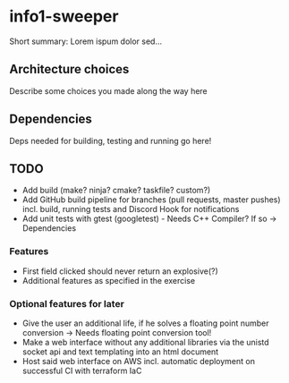 # info1-sweeper
Short summary: Lorem ispum dolor sed...

## Architecture choices
Describe some choices you made along the way here

## Dependencies
Deps needed for building, testing and running go here!

## TODO
- Add build (make? ninja? cmake? taskfile? custom?)
- Add GitHub build pipeline for branches (pull requests, master pushes) incl. build, running tests and Discord Hook for notifications
- Add unit tests with gtest (googletest) - Needs C++ Compiler? If so -> Dependencies

### Features
- First field clicked should never return an explosive(?)
- Additional features as specified in the exercise

### Optional features for later
- Give the user an additional life, if he solves a floating point number conversion -> Needs floating point conversion tool!
- Make a web interface without any additional libraries via the unistd socket api and text templating into an html document
- Host said web interface on AWS incl. automatic deployment on successful CI with terraform IaC
